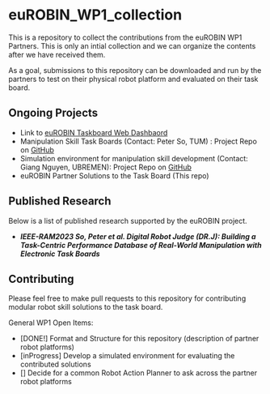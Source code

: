 # euROBIN_WP1_collection

This is a repository to collect the contributions from the euROBIN WP1 Partners. This is only an intial collection and we can organize the contents after we have received them. 

As a goal, submissions to this repository can be downloaded and run by the partners to test on their physical robot platform and evaluated on their task board.

## Ongoing Projects
- Link to [euROBIN Taskboard Web Dashbaord](https://cloud.kaaiot.com/solutions/c1v9jqmgul2l1s47m6bg/dashboards/48362071-9535-4458-9655-e75311aa9e04/01d0b6f3-ea45-4719-b6c9-a93693961a66?public_id=4e4990d1-dcab-4f1a-b1a6-8648e87bc5ad)
- Manipulation Skill Task Boards (Contact: Peter So, TUM) : Project Repo on [GitHub](https://github.com/peterso/robotlearningblock)
- Simulation environment for manipulation skill development (Contact: Giang Nguyen, UBREMEN): Project Repo on [GitHub](https://github.com/Multiverse-Framework/Multiverse-Docker)
- euROBIN Partner Solutions to the Task Board (This repo)

## Published Research 
Below is a list of published research supported by the euROBIN project. 
- ***IEEE-RAM2023 So, Peter et al. Digital Robot Judge (DR.J): Building a Task-Centric Performance Database of Real-World Manipulation with Electronic Task Boards***


## Contributing
Please feel free to make pull requests to this repository for contributing modular robot skill solutions to the task board. 






General WP1 Open Items:
- [DONE!] Format and Structure for this repository (description of partner robot platforms)
- [inProgress] Develop a simulated environment for evaluating the contributed solutions 
- [] Decide for a common Robot Action Planner to ask across the partner robot platforms